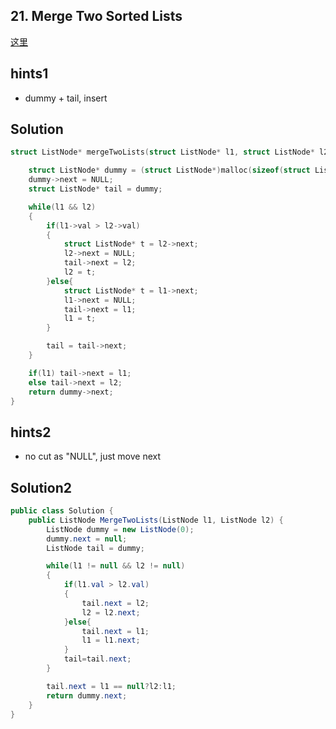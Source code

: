 ## 21. Merge Two Sorted Lists
[这里](https://leetcode.com/problems/merge-two-sorted-lists/)

## hints1
* dummy + tail, insert
## Solution
``` c
struct ListNode* mergeTwoLists(struct ListNode* l1, struct ListNode* l2){

    struct ListNode* dummy = (struct ListNode*)malloc(sizeof(struct ListNode));
    dummy->next = NULL;
    struct ListNode* tail = dummy;

    while(l1 && l2)
    {
        if(l1->val > l2->val)
        {
            struct ListNode* t = l2->next;
            l2->next = NULL;
            tail->next = l2;
            l2 = t;
        }else{
            struct ListNode* t = l1->next;
            l1->next = NULL;
            tail->next = l1;
            l1 = t;
        }

        tail = tail->next;
    }

    if(l1) tail->next = l1;
    else tail->next = l2;
    return dummy->next;
}
```
## hints2
* no cut as "NULL", just move next
## Solution2
``` csharp
public class Solution {
    public ListNode MergeTwoLists(ListNode l1, ListNode l2) {
        ListNode dummy = new ListNode(0);
        dummy.next = null;
        ListNode tail = dummy;

        while(l1 != null && l2 != null)
        {
            if(l1.val > l2.val)
            {
                tail.next = l2;
                l2 = l2.next;
            }else{
                tail.next = l1;
                l1 = l1.next;
            }
            tail=tail.next;
        }

        tail.next = l1 == null?l2:l1;
        return dummy.next;
    }
}
```
